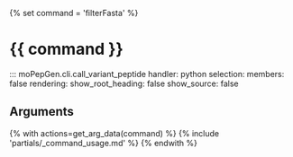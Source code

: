 {% set command = 'filterFasta' %}
# {{ command }}

::: moPepGen.cli.call_variant_peptide
	handler: python
    selection:
      members: false
    rendering:
      show_root_heading: false
      show_source: false

## Arguments

{% with actions=get_arg_data(command) %}
{% include 'partials/_command_usage.md' %}
{% endwith %}
